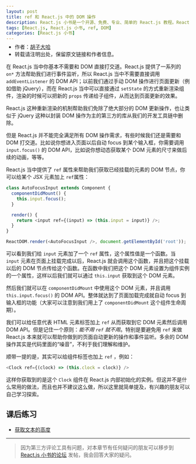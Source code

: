 ```yaml
---
layout: post
title: ref 和 React.js 中的 DOM 操作
description: React.js 小书是一个开源、免费、专业、简单的 React.js 教程。React.js 中可以直接通过 setState 的方式重新渲染组件，本文介绍了 ref 和 React.js 中的 DOM 操作。
tags: [React.js, React.js 小书, ref, DOM]
categories: [React.js 小书]
---
```


<ul style='font-size: 14px; margin-top: -10px;'>
  <li>
    作者：<a href="https://www.zhihu.com/people/hu-zi-da-ha" target="_blank">胡子大哈</a>
  </li>
  <li>转载请注明出处，保留原文链接和作者信息。</li>
</ul>

在 React.js 当中你基本不需要和 DOM 直接打交道。React.js 提供了一系列的 `on*` 方法帮助我们进行事件监听，所以 React.js 当中不需要直接调用 `addEventListener` 的 DOM API；以前我们通过手动 DOM 操作进行页面更新（例如借助 jQuery），而在 React.js 当中可以直接通过 `setState` 的方式重新渲染组件，渲染的时候可以把新的 `props` 传递给子组件，从而达到页面更新的效果。

React.js 这种重新渲染的机制帮助我们免除了绝大部分的 DOM 更新操作，也让类似于 jQuery 这种以封装 DOM 操作为主的第三方的库从我们的开发工具链中删除。

但是 React.js 并不能完全满足所有 DOM 操作需求，有些时候我们还是需要和 DOM 打交道。比如说你想进入页面以后自动 focus 到某个输入框，你需要调用 `input.focus()` 的 DOM API，比如说你想动态获取某个 DOM 元素的尺寸来做后续的动画，等等。

React.js 当中提供了 `ref` 属性来帮助我们获取已经挂载的元素的 DOM 节点，你可以给某个 JSX 元素加上 `ref`属性：

```javascript
class AutoFocusInput extends Component {
  componentDidMount() {
    this.input.focus();
  }

  render() {
    return <input ref={(input) => (this.input = input)} />;
  }
}

ReactDOM.render(<AutoFocusInput />, document.getElementById('root'));
```

可以看到我们给 `input` 元素加了一个 `ref` 属性，这个属性值是一个函数。当 `input` 元素在页面上挂载完成以后，React.js 就会调用这个函数，并且把这个挂载以后的 DOM 节点传给这个函数。在函数中我们把这个 DOM 元素设置为组件实例的一个属性，这样以后我们就可以通过 `this.input` 获取到这个 DOM 元素。

然后我们就可以在 `componentDidMount` 中使用这个 DOM 元素，并且调用 `this.input.focus()` 的 DOM API。整体就达到了页面加载完成就自动 focus 到输入框的功能（大家可以注意到我们用上了 `componentDidMount` 这个组件生命周期）。

我们可以给任意代表 HTML 元素标签加上 `ref` 从而获取到它 DOM 元素然后调用 DOM API。但是记住一个原则：_能不用 `ref` 就不用_。特别是要避免用 `ref` 来做 React.js 本来就可以帮助你做到的页面自动更新的操作和事件监听。多余的 DOM 操作其实是代码里面的“噪音”，不利于我们理解和维护。

顺带一提的是，其实可以给组件标签也加上 `ref` ，例如：

```javascript
<Clock ref={(clock) => (this.clock = clock)} />
```

这样你获取到的是这个 `Clock` 组件在 React.js 内部初始化的实例。但这并不是什么常用的做法，而且也并不建议这么做，所以这里就简单提及，有兴趣的朋友可以自己学习探索。

## 课后练习

- <a target="_blank" href="http://scriptoj.com/problems/11">获取文本的高度</a>

---

> 因为第三方评论工具有问题，对本章节有任何疑问的朋友可以移步到 <a target="_blank" href="http://scriptoj.com/category/4/react-js-小书交流区">React.js 小书的论坛</a> 发帖，我会回答大家的疑问。
